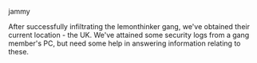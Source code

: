jammy

After successfully infiltrating the lemonthinker gang, we've obtained their current location - the UK. We've attained some security logs from a gang member's PC, but need some help in answering information relating to these.
